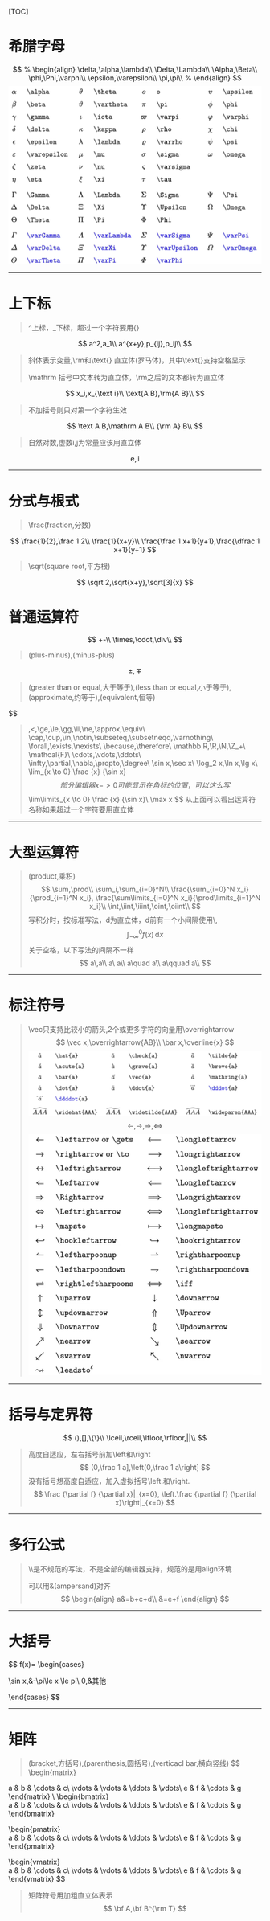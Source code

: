 [TOC]
# 希腊字母
$$
% \begin{align}
\delta,\alpha,\lambda\\
\Delta,\Lambda\\
\Alpha,\Beta\\
\phi,\Phi,\varphi\\
\epsilon,\varepsilon\\
\pi,\pi\\
% \end{align}
$$
![图片alt](res\png\image.png "图片title")
___

# 上下标
> ^上标，_下标，超过一个字符要用{}
> 
$$
a^2,a_1\\
a^{x+y},p_{ij},p_ij\\
$$
> 斜体表示变量,\rm和\text{} 直立体(罗马体)，其中\text{}支持空格显示
> 
> \mathrm 括号中文本转为直立体，\rm之后的文本都转为直立体
> 
$$
x_i,x_{\text i}\\
\text{A B},\rm{A B}\\
$$
> 不加括号则只对第一个字符生效
> 
$$
\text A B,\mathrm A B\\
{\rm A} B\\
$$
> 自然对数,虚数i,j为常量应该用直立体
> 
$$
\text{e},\text{i}
$$
___
# 分式与根式
> \frac(fraction,分数)
> 
$$
\frac{1}{2},\frac 1 2\\
\frac{1}{x+y}\\
\frac{\frac 1 x+1}{y+1},\frac{\dfrac 1 x+1}{y+1}
$$
> \sqrt(square root,平方根)
>
$$
\sqrt 2,\sqrt{x+y},\sqrt[3]{x}
$$

# 普通运算符
$$
+-\\
\times,\cdot,\div\\
$$
> (plus-minus),(minus-plus)
>
$$
\pm,\mp
$$
> (greater than or equal,大于等于),(less than or equal,小于等于),(approximate,约等于),(equivalent,恒等)
> 
$$
>,<,\ge,\le,\gg,\ll,\ne,\approx,\equiv\\
\cap,\cup,\in,\notin,\subseteq,\subsetneqq,\varnothing\\
\forall,\exists,\nexists\\
\because,\therefore\\
\mathbb R,\R,\N,\Z_+\\
\mathcal{F}\\
\cdots,\vdots,\ddots\\
\infty,\partial,\nabla,\propto,\degree\\
\sin x,\sec x\\
\log_2 x,\ln x,\lg x\\
\lim_{x \to 0} \frac {x} {\sin x}
$$
> 部分编辑器x->0可能显示在角标的位置，可以这么写
$$
\lim\limits_{x \to 0} \frac {x} {\sin x}\\
\max x
$$
> 从上面可以看出运算符名称如果超过一个字符要用直立体
___
# 大型运算符
>(product,乘积)
$$
\sum,\prod\\
\sum_i,\sum_{i=0}^N\\
\frac{\sum_{i=0}^N x_i}{\prod_{i=1}^N x_i},
\frac{\sum\limits_{i=0}^N x_i}{\prod\limits_{i=1}^N x_i}\\
\int,\iint,\iiint,\oint,\oiint\\
$$
> 写积分时，按标准写法，d为直立体，d前有一个小间隔使用\\,
$$
\int_{-\infty}^0 f(x)\,\text{d}x
$$
> 关于空格，以下写法的间隔不一样
$$
a\,a\\
a\ a\\
a\quad a\\
a\qquad a\\
$$
___
# 标注符号
>\vec只支持比较小的箭头,2个或更多字符的向量用\overrightarrow
$$
\vec x,\overrightarrow{AB}\\
\bar x,\overline{x}
$$
![图片alt](res\png\image2.png "图片title")
$$
\leftarrow,\rightarrow,\Rightarrow,\Leftrightarrow
$$
![图片alt](res\png\image3.png "图片title")
___
# 括号与定界符
$$
(),[],\{\}\\
\lceil,\rceil,\lfloor,\rfloor,||\\
$$
> 高度自适应，左右括号前加\left和\right
$$
(0,\frac 1 a],\left(0,\frac 1 a\right]
$$
> 没有括号想高度自适应，加入虚拟括号\left.和\right.
$$
\frac {\partial f} {\partial x}|_{x=0},
\left.\frac {\partial f} {\partial x}\right|_{x=0}
$$
___
# 多行公式
> \\\\是不规范的写法，不是全部的编辑器支持，规范的是用align环境
>
> 可以用&(ampersand)对齐
$$
\begin{align}
a&=b+c+d\\
&=e+f
\end{align}
$$
___
# 大括号
$$
f(x)=
\begin{cases}
    
\sin x,&-\pi\le x \le pi\\
0,&其他


\end{cases}
$$
___
# 矩阵
> (bracket,方括号),(parenthesis,圆括号),(verticacl bar,横向竖线)
$$
\begin{matrix}
    
a & b & \cdots & c\\
\vdots & \vdots & \ddots & \vdots\\
e & f & \cdots & g
\end{matrix}
\\
\begin{bmatrix}    
a & b & \cdots & c\\
\vdots & \vdots & \ddots & \vdots\\
e & f & \cdots & g
\end{bmatrix}

\begin{pmatrix}    
a & b & \cdots & c\\
\vdots & \vdots & \ddots & \vdots\\
e & f & \cdots & g
\end{pmatrix}

\begin{vmatrix}    
a & b & \cdots & c\\
\vdots & \vdots & \ddots & \vdots\\
e & f & \cdots & g
\end{vmatrix}
$$
> 矩阵符号用加粗直立体表示
$$
\bf A,\bf B^{\rm T}
$$